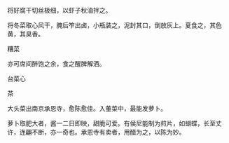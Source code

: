 将好腐干切丝极细，以虾子秋油拌之。

将冬菜取心风干，腌后笮出卤，小瓶装之，泥封其口，倒放灰上。夏食之，其色黄，其臭香。

糟菜

亦可席间醉饱之余，食之醒脾解酒。

台菜心

茶

大头菜出南京承恩寺，愈陈愈佳。入董菜中，最能发萝卜。

萝卜取肥大者，酱一二日即映，甜脆可爱。有侯尼能制为煎片，如蝴蝶，长至丈许，连翩不断，亦一奇也。承恩寺有卖者，用醋为之，以陈为妙。